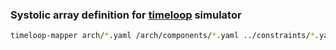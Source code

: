 ### Systolic array definition for [timeloop](https://github.com/Accelergy-Project/accelergy-timeloop-infrastructure) simulator
```bash
timeloop-mapper arch/*.yaml /arch/components/*.yaml ../constraints/*.yaml mapper/*.yaml ../prob/*.yaml -o ../output/ -v 1
```

